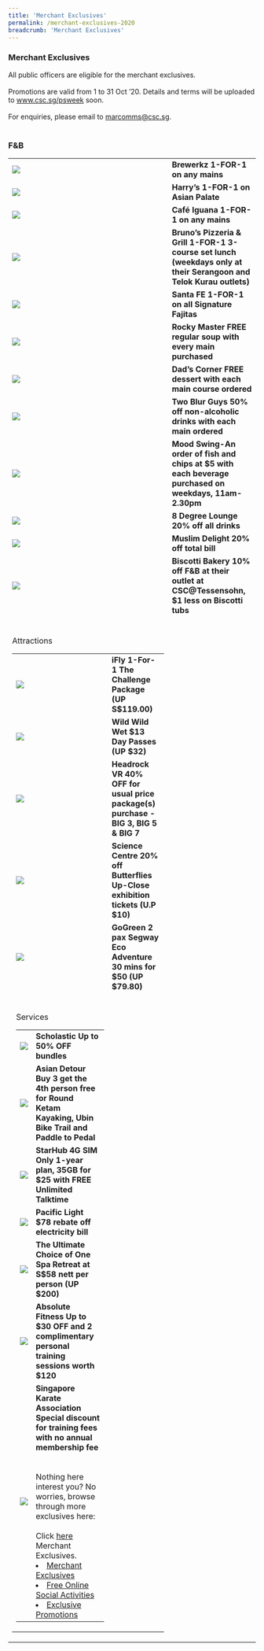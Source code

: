 ```yaml
---
title: 'Merchant Exclusives'
permalink: /merchant-exclusives-2020
breadcrumb: 'Merchant Exclusives'
---
```

### Merchant Exclusives <br>
All public officers are eligible for the merchant exclusives.<br>
<br>
Promotions are valid from 1 to 31 Oct ’20. Details and terms will be uploaded to www.csc.sg/psweek soon.<br>
<br>
For enquiries, please email to <a href="mailto:marcomms@csc.sg">marcomms@csc.sg</a>.<br>
<br>
### F&B <br>
<table>
  <tr>
    <td>
<img src="/images/Brewerkz.png">
    </td>
    <td>
<b>Brewerkz 1-FOR-1 on any mains</b><br>
  <tr>
    <td>
<img src="/images/Harrys.png">
    </td>
    <td>
<b>Harry’s 1-FOR-1 on Asian Palate</b><br>
  <tr>
    <td>
<img src="/images/Cafe iguana.png">
    </td>
    <td>
<b>Café Iguana 1-FOR-1 on any mains</b><br>
  <tr>
    <td>
 <img src="/images/Brunos.png">
    </td>
    <td>
      <b>Bruno’s Pizzeria & Grill 1-FOR-1 3-course set lunch (weekdays only at their Serangoon and Telok Kurau outlets)</b><br>
  <tr>
    <td>
<img src="/images/Santa FE.png">
    </td>
    <td>
      <b>Santa FE 1-FOR-1 on all Signature Fajitas</b><br>
    <tr>
    <td>
<img src="/images/Rocky master.png">
    </td>
    <td>
      <b>Rocky Master FREE regular soup with every main purchased</b><br>
  <tr>
    <td>
<img src="/images/Dads corner.png">
    </td>
    <td>
      <b>Dad’s Corner FREE dessert with each main course ordered</b><br>
  <tr>
    <td>
<img src="/images/two blur guys.png">
    </td>
    <td>
      <b>Two Blur Guys 50% off non-alcoholic drinks with each main ordered</b><br>
  <tr>
    <td>
<img src="/images/Mood Swing.png">
    </td>
    <td>
      <b>Mood Swing-An order of fish and chips at $5 with each beverage purchased on weekdays, 11am-2.30pm</b><br>
        <tr>
    <td>
<img src="/images/8 degree.png">
    </td>
    <td>
      <b>8 Degree Lounge 20% off all drinks</b><br>
  <tr>
    <td>
<img src="/images/Muslim Delight.png">
    </td>
    <td>
      <b>Muslim Delight 20% off total bill</b><br>
        <tr>
    <td>
<img src="/images/Biscotti Bakery.png">
    </td>
    <td>
      <b>Biscotti Bakery 10% off F&B at their outlet at CSC@Tessensohn, $1 less on Biscotti tubs</b><br>
    <tr>
    <td>
<br>

      
Attractions <br>      
<table>
  <tr>
    <td>
<img src="/images/iFly.png">
    </td>
    <td>
      <b>iFly 1-For-1 The Challenge Package (UP S$119.00)</b><br>
  <tr>
    <td>
<img src="/images/Wild Wild Wet.png">
    </td>
    <td>
      <b>Wild Wild Wet $13 Day Passes (UP $32)</b><br>
  <tr>
    <td>
<img src="/images/Headrock VR.png">
    </td>
    <td>
      <b>Headrock VR 40% OFF for usual price package(s) purchase - BIG 3, BIG 5 & BIG 7</b><br>
   <tr>
    <td>
<img src="/images/Science centre.png">
    </td>
    <td>
      <b>Science Centre 20% off Butterflies Up-Close exhibition tickets (U.P $10)</b><br>
        <tr>
    <td>
<img src="/images/Go green.png">
    </td>
    <td>
      <b>GoGreen 2 pax Segway Eco Adventure 30 mins for $50 (UP $79.80)</b><br>
   <tr>
    <td>
<br>   

Services <br>
<table>
  <tr>
   <td>
<img src="/images/Scholastic.png">
    </td>
    <td>
      <b>Scholastic Up to 50% OFF bundles</b><br>
  <tr>
   <td>
<img src="/images/Asian detour.png">
    </td>
    <td>
     <b>Asian Detour Buy 3 get the 4th person free for Round Ketam Kayaking, Ubin Bike Trail and Paddle to Pedal</b><br>
  <tr>
  <td>
<img src="/images/starhub.png">
    </td>
    <td>
      <b>StarHub 4G SIM Only 1-year plan, 35GB for $25 with FREE Unlimited Talktime</b><br>
   <tr>
   <td>
<img src="/images/pacificlight.png">
    </td>
    <td>
      <b>Pacific Light $78 rebate off electricity bill</b><br>
   <tr>
   <td>
<img src="/images/the ultimate.png">
    </td>
    <td>
      <b>The Ultimate Choice of One Spa Retreat at S$58 nett per person (UP $200)</b><br>
     <tr>
   <td>
<img src="/images/absolute fitness.png">
    </td>
    <td>
      <b>Absolute Fitness Up to $30 OFF and 2 complimentary personal training sessions worth $120</b><br>
    <tr>
   <td>
<img src="/images/Singapore Karate Association.png">
    </td>
    <td>
      <b>Singapore Karate Association Special discount for training fees with no annual membership fee</b><br>
<br>
<br>
Nothing here interest you? No worries, browse through more exclusives here: <br>
<br>
       Click <a href="https://publicserviceweek.gov.sg/merchant-exclusives-2020”">here</a> Merchant Exclusives.<br>
      
<li><a href=“https://publicserviceweek.gov.sg/merchant-exclusives-2020”>Merchant Exclusives</a></li>
<li><a href=“https://publicserviceweek.gov.sg/online-social-activities-2020”>Free Online Social Activities</a></li>
<li><a href=“https://publicserviceweek.gov.sg/exclusives-2020”>Exclusive Promotions</a></li>
